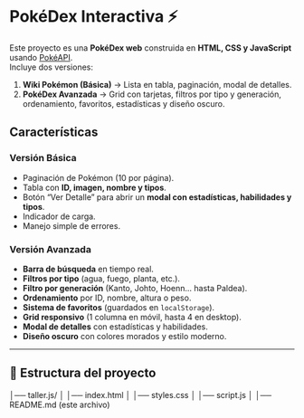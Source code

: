 # PokéDex Interactiva ⚡

Este proyecto es una **PokéDex web** construida en **HTML, CSS y JavaScript** usando [PokéAPI](https://pokeapi.co/).  
Incluye dos versiones:

1. **Wiki Pokémon (Básica)** → Lista en tabla, paginación, modal de detalles.  
2. **PokéDex Avanzada** → Grid con tarjetas, filtros por tipo y generación, ordenamiento, favoritos, estadísticas y diseño oscuro.


## Características

### Versión Básica
- Paginación de Pokémon (10 por página).
- Tabla con **ID, imagen, nombre y tipos**.
- Botón “Ver Detalle” para abrir un **modal con estadísticas, habilidades y tipos**.
- Indicador de carga.
- Manejo simple de errores.

### Versión Avanzada
- **Barra de búsqueda** en tiempo real.
- **Filtros por tipo** (agua, fuego, planta, etc.).
- **Filtro por generación** (Kanto, Johto, Hoenn... hasta Paldea).
- **Ordenamiento** por ID, nombre, altura o peso.
- **Sistema de favoritos** (guardados en `localStorage`).
- **Grid responsivo** (1 columna en móvil, hasta 4 en desktop).
- **Modal de detalles** con estadísticas y habilidades.
- **Diseño oscuro** con colores morados y estilo moderno.

---

## 📂 Estructura del proyecto

│── taller.js/
│ │── index.html
│ │── styles.css
│ │── script.js
│ │── README.md (este archivo)
